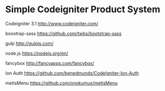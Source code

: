 # Simple Codeigniter Product System

Codeigniter 3.1
http://www.codeigniter.com/

boostrap-sass
https://github.com/twbs/bootstrap-sass

gulp
http://gulpjs.com/

node.js
https://nodejs.org/en/

fancybox
http://fancyapps.com/fancybox/

Ion Auth
https://github.com/benedmunds/CodeIgniter-Ion-Auth

metisMenu
https://github.com/onokumus/metisMenu
